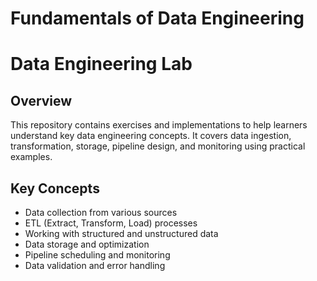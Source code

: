 # Fundamentals of Data Engineering 

# Data Engineering Lab

## Overview

This repository contains exercises and implementations to help learners understand key data engineering concepts. It covers data ingestion, transformation, storage, pipeline design, and monitoring using practical examples.

## Key Concepts

- Data collection from various sources  
- ETL (Extract, Transform, Load) processes  
- Working with structured and unstructured data  
- Data storage and optimization  
- Pipeline scheduling and monitoring  
- Data validation and error handling  




